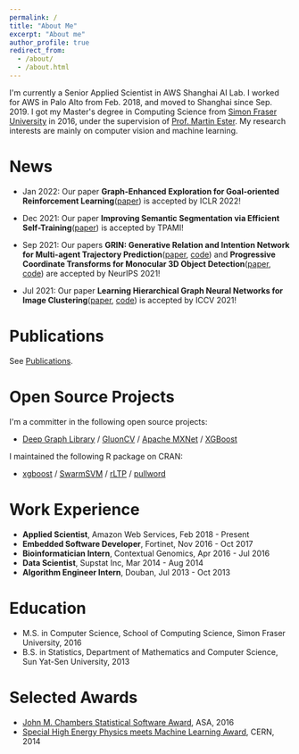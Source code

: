 ```yaml
---
permalink: /
title: "About Me"
excerpt: "About me"
author_profile: true
redirect_from: 
  - /about/
  - /about.html
---
```


I'm currently a Senior Applied Scientist in AWS Shanghai AI Lab. I worked for AWS in Palo Alto from Feb. 2018, and moved to Shanghai since Sep. 2019. I got my Master's degree in Computing Science from [Simon Fraser University](https://www.sfu.ca/) in 2016, under the supervision of [Prof. Martin Ester](https://www.cs.sfu.ca/~ester/). My research interests are mainly on computer vision and machine learning.

# News

- Jan 2022: Our paper **Graph-Enhanced Exploration for Goal-oriented Reinforcement Learning**([paper](https://openreview.net/forum?id=rlYiXFdSy70)) is accepted by ICLR 2022!

- Dec 2021: Our paper **Improving Semantic Segmentation via Efficient Self-Training**([paper](https://ieeexplore.ieee.org/document/9663011)) is accepted by TPAMI!

- Sep 2021: Our papers **GRIN: Generative Relation and Intention Network for Multi-agent Trajectory Prediction**([paper](https://proceedings.neurips.cc/paper/2021/hash/e3670ce0c315396e4836d7024abcf3dd-Abstract.html), [code](https://github.com/longyuanli/GRIN_NeurIPS21)) and **Progressive Coordinate Transforms for Monocular 3D Object Detection**([paper](https://proceedings.neurips.cc/paper/2021/hash/6f3ef77ac0e3619e98159e9b6febf557-Abstract.html), [code](https://github.com/amazon-research/progressive-coordinate-transforms)) are accepted by NeurIPS 2021!

- Jul 2021: Our paper **Learning Hierarchical Graph Neural Networks for Image Clustering**([paper](https://arxiv.org/abs/2107.01319), [code](https://github.com/dmlc/dgl/tree/master/examples/pytorch/hilander)) is accepted by ICCV 2021!

# Publications

See [Publications](https://hetong007.github.io/publications/).

# Open Source Projects

I'm a committer in the following open source projects:

- [Deep Graph Library](https://www.dgl.ai/) / [GluonCV](https://gluon-cv.mxnet.io/) / [Apache MXNet](https://mxnet.apache.org/) / [XGBoost](https://xgboost.ai/)

I maintained the following R package on CRAN:

- [xgboost](https://cran.r-project.org/web//packages/xgboost/index.html) / [SwarmSVM](https://cran.r-project.org/web//packages/SwarmSVM/index.html) / [rLTP](https://cran.r-project.org/web//packages/rLTP/index.html) / [pullword](https://cran.r-project.org/web//packages/pullword/index.html)

# Work Experience

- **Applied Scientist**, Amazon Web Services, Feb 2018 - Present
- **Embedded Software Developer**, Fortinet, Nov 2016 - Oct 2017
- **Bioinformatician Intern**, Contextual Genomics, Apr 2016 - Jul 2016
- **Data Scientist**, Supstat Inc, Mar 2014 - Aug 2014
- **Algorithm Engineer Intern**, Douban, Jul 2013 - Oct 2013

# Education

- M.S. in Computer Science, School of Computing Science, Simon Fraser University, 2016
- B.S. in Statistics, Department of Mathematics and Computer Science, Sun Yat-Sen University, 2013

# Selected Awards

- [John M. Chambers Statistical Software Award](http://stat-computing.org/awards/jmc/winners.html), ASA, 2016
- [Special High Energy Physics meets Machine Learning Award](https://atlas.cern/updates/atlas-news/machine-learning-wins-higgs-challenge), CERN, 2014
